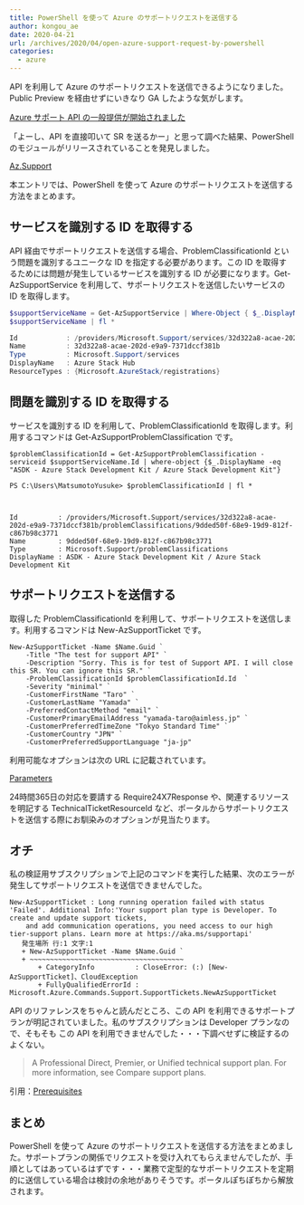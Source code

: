 ```yaml
---
title: PowerShell を使って Azure のサポートリクエストを送信する
author: kongou_ae
date: 2020-04-21
url: /archives/2020/04/open-azure-support-request-by-powershell
categories:
  - azure
---
```


API を利用して Azure のサポートリクエストを送信できるようになりました。Public Preview を経由せずにいきなり GA したような気がします。

[Azure サポート API の一般提供が開始されました](https://azure.microsoft.com/ja-jp/updates/azure-support-api-is-generally-available/)

「よーし、API を直接叩いて SR を送るかー」と思って調べた結果、PowerShell のモジュールがリリースされていることを発見しました。

[Az.Support](https://docs.microsoft.com/en-us/powershell/module/az.support/?view=azps-3.7.0)

本エントリでは、PowerShell を使って Azure のサポートリクエストを送信する方法をまとめます。

## サービスを識別する ID を取得する

API 経由でサポートリクエストを送信する場合、ProblemClassificationId という問題を識別するユニークな ID を指定する必要があります。この ID を取得するためには問題が発生しているサービスを識別する ID が必要になります。Get-AzSupportService を利用して、サポートリクエストを送信したいサービスの ID を取得します。

```powershell
$supportServiceName = Get-AzSupportService | Where-Object { $_.DisplayName -eq "Azure Stack Hub"}       
$supportServiceName | fl *

Id            : /providers/Microsoft.Support/services/32d322a8-acae-202d-e9a9-7371dccf381b
Name          : 32d322a8-acae-202d-e9a9-7371dccf381b
Type          : Microsoft.Support/services
DisplayName   : Azure Stack Hub
ResourceTypes : {Microsoft.AzureStack/registrations}
```

## 問題を識別する ID を取得する

サービスを識別する ID を利用して、ProblemClassificationId を取得します。利用するコマンドは Get-AzSupportProblemClassification です。

```
$problemClassificationId = Get-AzSupportProblemClassification -serviceid $supportServiceName.Id | where-object {$_.DisplayName -eq "ASDK - Azure Stack Development Kit / Azure Stack Development Kit"}

PS C:\Users\MatsumotoYusuke> $problemClassificationId | fl *



Id          : /providers/Microsoft.Support/services/32d322a8-acae-202d-e9a9-7371dccf381b/problemClassifications/9dded50f-68e9-19d9-812f-c867b98c3771
Name        : 9dded50f-68e9-19d9-812f-c867b98c3771
Type        : Microsoft.Support/problemClassifications
DisplayName : ASDK - Azure Stack Development Kit / Azure Stack Development Kit
```

## サポートリクエストを送信する

取得した ProblemClassificationId を利用して、サポートリクエストを送信します。利用するコマンドは New-AzSupportTicket です。

```
New-AzSupportTicket -Name $Name.Guid `
    -Title "The test for support API" `
    -Description "Sorry. This is for test of Support API. I will close this SR. You can ignore this SR." `
    -ProblemClassificationId $problemClassificationId.Id  `
    -Severity "minimal" `
    -CustomerFirstName "Taro" `
    -CustomerLastName "Yamada" `
    -PreferredContactMethod "email" `
    -CustomerPrimaryEmailAddress "yamada-taro@aimless.jp" `
    -CustomerPreferredTimeZone "Tokyo Standard Time" `
    -CustomerCountry "JPN" `
    -CustomerPreferredSupportLanguage "ja-jp"
```

利用可能なオプションは次の URL に記載されています。

[Parameters](https://docs.microsoft.com/en-us/powershell/module/az.support/new-azsupportticket?view=azps-3.7.0#parameters)

24時間365日の対応を要請する Require24X7Response や、関連するリソースを明記する TechnicalTicketResourceId など、ポータルからサポートリクエストを送信する際にお馴染みのオプションが見当たります。

## オチ

私の検証用サブスクリプションで上記のコマンドを実行した結果、次のエラーが発生してサポートリクエストを送信できませんでした。

```
New-AzSupportTicket : Long running operation failed with status 'Failed'. Additional Info:'Your support plan type is Developer. To create and update support tickets,
    and add communication operations, you need access to our high tier-support plans. Learn more at https://aka.ms/supportapi'
   発生場所 行:1 文字:1
   + New-AzSupportTicket -Name $Name.Guid `
   + ~~~~~~~~~~~~~~~~~~~~~~~~~~~~~~~~~~~~~~
       + CategoryInfo          : CloseError: (:) [New-AzSupportTicket]、CloudException
       + FullyQualifiedErrorId : Microsoft.Azure.Commands.Support.SupportTickets.NewAzSupportTicket
```

API のリファレンスをちゃんと読んだところ、この API を利用できるサポートプランが明記されていました。私のサブスクリプションは Developer プランなので、そもそも この API を利用できませんでした・・・下調べせずに検証するのよくない。

> A Professional Direct, Premier, or Unified technical support plan. For more information, see Compare support plans.

引用：[Prerequisites](https://docs.microsoft.com/en-us/rest/api/support/#prerequisites)

## まとめ
PowerShell を使って Azure のサポートリクエストを送信する方法をまとめました。サポートプランの関係でリクエストを受け入れてもらえませんでしたが、手順としてはあっているはずです・・・業務で定型的なサポートリクエストを定期的に送信している場合は検討の余地がありそうです。ポータルぽちぽちから解放されます。
